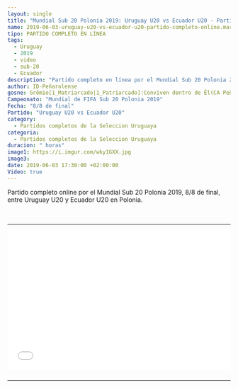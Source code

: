 ```yaml
---
layout: single
title: "Mundial Sub 20 Polonia 2019: Uruguay U20 vs Ecuador U20 - Partido Completo Online"
name: 2019-06-03-uruguay-u20-vs-ecuador-u20-partido-completo-online.markdown
tipo: PARTIDO COMPLETO EN LÍNEA
tags:
  - Uruguay
  - 2019
  - video
  - sub-20
  - Ecuador
description: "Partido completo en línea por el Mundial Sub 20 Polonia 2019, 8avos de final, Uruguay U20 vs Ecuador U20"
author: ID-Peñarolense
gosne: Grêmio[1_Matriarcado|1_Patriarcado]:Conviven dentro de Êl(CA Peñarol)
Campeonato: "Mundial de FIFA Sub 20 Polonia 2019"
Fecha: "8/8 de final"
Partido: "Uruguay U20 vs Ecuador U20"
category:
  - Partidos completos de la Seleccion Uruguaya
categoria:
  - Partidos completos de la Seleccion Uruguaya
duracion: " horas"
image1: https://i.imgur.com/wky1GXX.jpg
image3:
date: 2019-06-03 17:30:00 +02:00:00
Video: true
---
```


<style>
  td {
    padding: 0;
    border-bottom: 0;
    margin: 0;
  }
</style>

Partido completo online por el Mundial Sub 20 Polonia 2019, 8/8 de final, entre Uruguay U20 y Ecuador U20 en Polonia.

<br>


<center>
<table>
<tbody>
  <tr>
		<td height="13" width="21" background="{{ site.url }}/{{ site.baseurl }}/assets/images/12421152032.png"></td>
		<td height="13" background="{{ site.url }}/{{ site.baseurl }}/assets/images/55452124552.png"></td>
		<td height="13" width="21" background="{{ site.url }}/{{ site.baseurl }}/assets/images/45454787.png"></td>
  </tr>
  <tr>
		<td width="21" background="{{ site.url }}/{{ site.baseurl }}/assets/images/21210212120.png"></td>
		<td>
			<div id="media">
				<iframe width="560" height="315" src="//ok.ru/videoembed/1270224784051" frameborder="0" allow="autoplay" allowfullscreen></iframe>
			</div>
		</td>
    		<td width="21" background="{{ site.url }}/{{ site.baseurl }}/assets/images/203233451.png"></td>
  </tr>

  <tr>
    <td height="17" width="21" background="{{ site.url }}/{{ site.baseurl }}/assets/images/23121542.png"></td>
    <td height="17" background="{{ site.url }}/{{ site.baseurl }}/assets/images/12345456.png"></td>
    <td height="25" width="21" background="{{ site.url }}/{{ site.baseurl }}/assets/images/2656564.png"></td>
  </tr>
</tbody>
</table>
</center>


<br>

<!--<span style="color:yellow;">grabado con - </span> <a href="http://ffmpeg.org"><img src="{{ site.url }}/images/ffmpeg.png" width="55" style="border:1px solid green;"></a>-->

